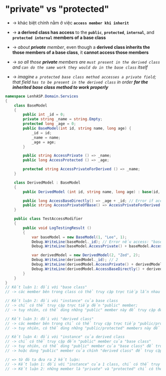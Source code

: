 
# "private" vs "protected"
* -> khác biệt chính nằm ở việc **`access member khi inherit`**
* -> **a derived class has access** to the **`public`**, **`protected`**, **`internal`**, and **`protected internal`** **members of a base class**
* -> _about **private** member_, even though a **derived class inherits the those members of a base class**, it **cannot access those members**

* -> _so all those **private** members are `must present in the derived class` and `can do the same work they would do in the base class` itself_
* -> _imagine `a protected base class method accesses a private field`; that field `has to be present in the derived class` in order **for the inherited base class method to work properly**_

```cs
namespace LenhASP.Domain.Services
{
    class BaseModel
    {
        public int _id = 0;
        private string _name = string.Empty;
        protected long _age = 0;
        public BaseModel(int id, string name, long age) { 
            _id = id;
            _name = name;
            _age = age;
        }

        public string AccessPrivate () => _name;
        public long AccessProtected () => _age;

        protected string AccessPrivateForDerived () => _name;
    }

    class DerivedModel : BaseModel
    {
        public DerivedModel (int id, string name, long age) : base(id, name, age) { }

        public long AccessBaseDirectly() => _age + _id; // Error if access "_name" directly
        public string AccessPrivateOfBase() => AccessPrivateForDerived() + AccessPrivate(); // access indirectly
    }

    public class TestAccessModifier
    {
        public void LogTestingResult ()
        {
            var baseModel = new BaseModel(1, "Lee", 1);
            Debug.WriteLine(baseModel._id); // Error nếu access: "baseModel._name" hoặc "baseModel._age"
            Debug.WriteLine(baseModel.AccessPrivate() + baseModel.AccessProtected()); // Lee1

            var derivedModel = new DerivedModel(2, "Zed", 2);
            Debug.WriteLine(derivedModel._id); // 2
            Debug.WriteLine(derivedModel.AccessPrivate() + derivedModel.AccessProtected()); // Zed2
            Debug.WriteLine(derivedModel.AccessBaseDirectly() + derivedModel.AccessPrivateOfBase()); // 4ZedZed
        }
    }
}
// Kết luận 1: đối với "base class"
// -> các member bên trong class có thể truy cập trực tiếp lẫn nhau dù "access modifier" là gì

// Kết luận 2: đối với "instance" của base class
// -> chỉ có thể truy cập trực tiếp đến "public" member;
// -> tuy nhiên, có thể dùng những "public" member này để truy cập đến "private/protected" members

// Kết luận 3: đối với "derived class"
// -> các member bên trong chỉ có thể truy cập trực tiếp "public/protected" members của "base class";
// -> tuy nhiên, có thể dùng những "public/protected" members này để access đến "private" members của "base class"

// Kết luận 4: đối với "instance" của derived class
// -> chỉ có thể truy cập đến "public" member của "base class"
// -> tuy nhiên, có thể dùng "public" member của "base class" để truy cập đến "private/protected" members của "base class"
// -> hoặc dùng "public" member của chính "derived class" để truy cập đến "private/protected" members của base class

// => từ đó ta đưa ra 2 kết luận:
// -> Kết luận 1: đối với "instance" của 1 class, chỉ có thể truy cập đến "public" members
// -> Kết luận 2: những member là "private" và "protected" chỉ có thể dùng trong phạm vi class (not instance)
```